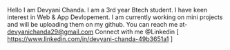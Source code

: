 Hello I am Devyani Chanda. 
I am a 3rd year Btech student.
I have keen interest in Web & App Devlopement.
I am currently working on mini projects and will be uploading them on my github.
You can reach me at- devyanichanda29@gmail.com
Connect with me @Linkedin [ https://www.linkedin.com/in/devyani-chanda-49b3651a1 ]

